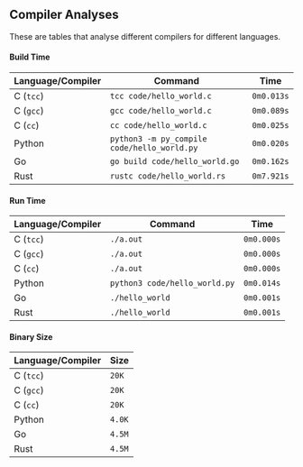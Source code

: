 ## Compiler Analyses

<!-- Please edit the `README.md.tmpl` file instead of the `README.md` -->

These are tables that analyse different compilers for different languages.

#### Build Time

|Language/Compiler|Command|Time|
|-----------------|-------|----|
|C (`tcc`)|`tcc code/hello_world.c`|`0m0.013s`|
|C (`gcc`)|`gcc code/hello_world.c`|`0m0.089s`|
|C (`cc`)|`cc code/hello_world.c`|`0m0.025s`|
|Python|`python3 -m py_compile code/hello_world.py`|`0m0.020s`|
|Go|`go build code/hello_world.go`|`0m0.162s`|
|Rust|`rustc code/hello_world.rs`|`0m7.921s`|

#### Run Time

|Language/Compiler|Command|Time|
|-----------------|-------|----|
|C (`tcc`)|`./a.out`|`0m0.000s`|
|C (`gcc`)|`./a.out`|`0m0.000s`|
|C (`cc`)|`./a.out`|`0m0.000s`|
|Python|`python3 code/hello_world.py`|`0m0.014s`|
|Go|`./hello_world`|`0m0.001s`|
|Rust|`./hello_world`|`0m0.001s`|

#### Binary Size

|Language/Compiler|Size|
|-----------------|----|
|C (`tcc`)|`20K`|
|C (`gcc`)|`20K`|
|C (`cc`)|`20K`|
|Python|`4.0K`|
|Go|`4.5M`|
|Rust|`4.5M`|
